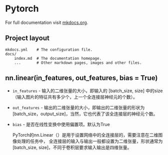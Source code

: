 # Pytorch

For full documentation visit [mkdocs.org](https://www.mkdocs.org).  

## Project layout

    mkdocs.yml    # The configuration file.
    docs/
        index.md  # The documentation homepage.
        ...       # Other markdown pages, images and other files.


## nn.linear(in_features, out_features, bias = True)

* `in_features` - 输入的二维张量的大小，即输入的 [batch_size, size] 中的size（输入图片的特征共有多少个，上一个全连接层神经元的个数）。
* `out_features` - 输出的二维张量的大小，即输出的二维张量的形状为[batch_size，output_size]，当然，它也代表了该全连接层的神经元个数。
* `bias` - 是否在线性变换中使用偏置项。默认为True



    PyTorch的nn.Linear（）是用于设置网络中的全连接层的，需要注意在二维图像处理的任务中，
    全连接层的输入与输出一般都设置为二维张量，形状通常为[batch_size, size]，不同于卷积层要求输入输出是四维张量。
